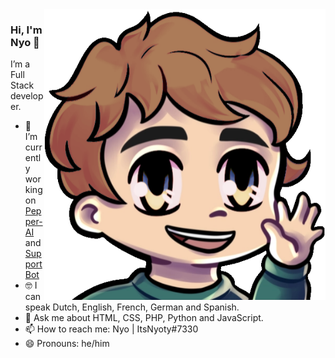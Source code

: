 <img align="right" src="https://github.com/ItsNyoty/ItsNyoty/blob/master/hi.png" alt="Emote from ItsNyoty" width=450px height=465px/>

### Hi, I'm Nyo 👋
I’m a Full Stack developer.
 

- 📱 I’m currently working on [Pepper-AI](https://https://pepper-ai.space/) and [SupportBot](https://github.com/Emerald-Services/SupportBot)
- 🤓 I can speak Dutch, English, French, German and Spanish.
- 💬 Ask me about HTML, CSS, PHP, Python and JavaScript.
- 📫 How to reach me: Nyo | ItsNyoty#7330
- 😄 Pronouns: he/him
